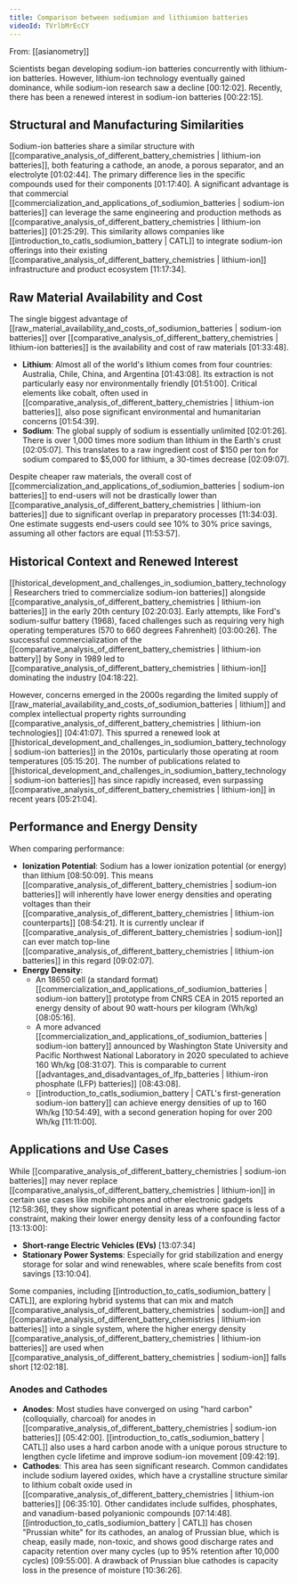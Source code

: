 ```yaml
---
title: Comparison between sodiumion and lithiumion batteries
videoId: TVrlbMrEcCY
---
```


From: [[asianometry]] <br/> 

Scientists began developing sodium-ion batteries concurrently with lithium-ion batteries. However, lithium-ion technology eventually gained dominance, while sodium-ion research saw a decline <a class="yt-timestamp" data-t="00:12:02">[00:12:02]</a>. Recently, there has been a renewed interest in sodium-ion batteries <a class="yt-timestamp" data-t="00:22:15">[00:22:15]</a>.

## Structural and Manufacturing Similarities
Sodium-ion batteries share a similar structure with [[comparative_analysis_of_different_battery_chemistries | lithium-ion batteries]], both featuring a cathode, an anode, a porous separator, and an electrolyte <a class="yt-timestamp" data-t="01:02:44">[01:02:44]</a>. The primary difference lies in the specific compounds used for their components <a class="yt-timestamp" data-t="01:17:40">[01:17:40]</a>. A significant advantage is that commercial [[commercialization_and_applications_of_sodiumion_batteries | sodium-ion batteries]] can leverage the same engineering and production methods as [[comparative_analysis_of_different_battery_chemistries | lithium-ion batteries]] <a class="yt-timestamp" data-t="01:25:29">[01:25:29]</a>. This similarity allows companies like [[introduction_to_catls_sodiumion_battery | CATL]] to integrate sodium-ion offerings into their existing [[comparative_analysis_of_different_battery_chemistries | lithium-ion]] infrastructure and product ecosystem <a class="yt-timestamp" data-t="11:17:34">[11:17:34]</a>.

## Raw Material Availability and Cost
The single biggest advantage of [[raw_material_availability_and_costs_of_sodiumion_batteries | sodium-ion batteries]] over [[comparative_analysis_of_different_battery_chemistries | lithium-ion batteries]] is the availability and cost of raw materials <a class="yt-timestamp" data-t="01:33:48">[01:33:48]</a>.
*   **Lithium**: Almost all of the world's lithium comes from four countries: Australia, Chile, China, and Argentina <a class="yt-timestamp" data-t="01:43:08">[01:43:08]</a>. Its extraction is not particularly easy nor environmentally friendly <a class="yt-timestamp" data-t="01:51:00">[01:51:00]</a>. Critical elements like cobalt, often used in [[comparative_analysis_of_different_battery_chemistries | lithium-ion batteries]], also pose significant environmental and humanitarian concerns <a class="yt-timestamp" data-t="01:54:39">[01:54:39]</a>.
*   **Sodium**: The global supply of sodium is essentially unlimited <a class="yt-timestamp" data-t="02:01:26">[02:01:26]</a>. There is over 1,000 times more sodium than lithium in the Earth's crust <a class="yt-timestamp" data-t="02:05:07">[02:05:07]</a>. This translates to a raw ingredient cost of $150 per ton for sodium compared to $5,000 for lithium, a 30-times decrease <a class="yt-timestamp" data-t="02:09:07">[02:09:07]</a>.

Despite cheaper raw materials, the overall cost of [[commercialization_and_applications_of_sodiumion_batteries | sodium-ion batteries]] to end-users will not be drastically lower than [[comparative_analysis_of_different_battery_chemistries | lithium-ion batteries]] due to significant overlap in preparatory processes <a class="yt-timestamp" data-t="11:34:03">[11:34:03]</a>. One estimate suggests end-users could see 10% to 30% price savings, assuming all other factors are equal <a class="yt-timestamp" data-t="11:53:57">[11:53:57]</a>.

## Historical Context and Renewed Interest
[[historical_development_and_challenges_in_sodiumion_battery_technology | Researchers tried to commercialize sodium-ion batteries]] alongside [[comparative_analysis_of_different_battery_chemistries | lithium-ion batteries]] in the early 20th century <a class="yt-timestamp" data-t="02:20:03">[02:20:03]</a>. Early attempts, like Ford's sodium-sulfur battery (1968), faced challenges such as requiring very high operating temperatures (570 to 660 degrees Fahrenheit) <a class="yt-timestamp" data-t="03:00:26">[03:00:26]</a>. The successful commercialization of the [[comparative_analysis_of_different_battery_chemistries | lithium-ion battery]] by Sony in 1989 led to [[comparative_analysis_of_different_battery_chemistries | lithium-ion]] dominating the industry <a class="yt-timestamp" data-t="04:18:22">[04:18:22]</a>.

However, concerns emerged in the 2000s regarding the limited supply of [[raw_material_availability_and_costs_of_sodiumion_batteries | lithium]] and complex intellectual property rights surrounding [[comparative_analysis_of_different_battery_chemistries | lithium-ion technologies]] <a class="yt-timestamp" data-t="04:41:07">[04:41:07]</a>. This spurred a renewed look at [[historical_development_and_challenges_in_sodiumion_battery_technology | sodium-ion batteries]] in the 2010s, particularly those operating at room temperatures <a class="yt-timestamp" data-t="05:15:20">[05:15:20]</a>. The number of publications related to [[historical_development_and_challenges_in_sodiumion_battery_technology | sodium-ion batteries]] has since rapidly increased, even surpassing [[comparative_analysis_of_different_battery_chemistries | lithium-ion]] in recent years <a class="yt-timestamp" data-t="05:21:04">[05:21:04]</a>.

## Performance and Energy Density
When comparing performance:
*   **Ionization Potential**: Sodium has a lower ionization potential (or energy) than lithium <a class="yt-timestamp" data-t="08:50:09">[08:50:09]</a>. This means [[comparative_analysis_of_different_battery_chemistries | sodium-ion batteries]] will inherently have lower energy densities and operating voltages than their [[comparative_analysis_of_different_battery_chemistries | lithium-ion counterparts]] <a class="yt-timestamp" data-t="08:54:21">[08:54:21]</a>. It is currently unclear if [[comparative_analysis_of_different_battery_chemistries | sodium-ion]] can ever match top-line [[comparative_analysis_of_different_battery_chemistries | lithium-ion batteries]] in this regard <a class="yt-timestamp" data-t="09:02:07">[09:02:07]</a>.
*   **Energy Density**:
    *   An 18650 cell (a standard format) [[commercialization_and_applications_of_sodiumion_batteries | sodium-ion battery]] prototype from CNRS CEA in 2015 reported an energy density of about 90 watt-hours per kilogram (Wh/kg) <a class="yt-timestamp" data-t="08:05:16">[08:05:16]</a>.
    *   A more advanced [[commercialization_and_applications_of_sodiumion_batteries | sodium-ion battery]] announced by Washington State University and Pacific Northwest National Laboratory in 2020 speculated to achieve 160 Wh/kg <a class="yt-timestamp" data-t="08:31:07">[08:31:07]</a>. This is comparable to current [[advantages_and_disadvantages_of_lfp_batteries | lithium-iron phosphate (LFP) batteries]] <a class="yt-timestamp" data-t="08:43:08">[08:43:08]</a>.
    *   [[introduction_to_catls_sodiumion_battery | CATL's first-generation sodium-ion battery]] can achieve energy densities of up to 160 Wh/kg <a class="yt-timestamp" data-t="10:54:49">[10:54:49]</a>, with a second generation hoping for over 200 Wh/kg <a class="yt-timestamp" data-t="11:11:00">[11:11:00]</a>.

## Applications and Use Cases
While [[comparative_analysis_of_different_battery_chemistries | sodium-ion batteries]] may never replace [[comparative_analysis_of_different_battery_chemistries | lithium-ion]] in certain use cases like mobile phones and other electronic gadgets <a class="yt-timestamp" data-t="12:58:36">[12:58:36]</a>, they show significant potential in areas where space is less of a constraint, making their lower energy density less of a confounding factor <a class="yt-timestamp" data-t="13:13:00">[13:13:00]</a>:
*   **Short-range Electric Vehicles (EVs)** <a class="yt-timestamp" data-t="13:07:34">[13:07:34]</a>
*   **Stationary Power Systems**: Especially for grid stabilization and energy storage for solar and wind renewables, where scale benefits from cost savings <a class="yt-timestamp" data-t="13:10:04">[13:10:04]</a>.

Some companies, including [[introduction_to_catls_sodiumion_battery | CATL]], are exploring hybrid systems that can mix and match [[comparative_analysis_of_different_battery_chemistries | sodium-ion]] and [[comparative_analysis_of_different_battery_chemistries | lithium-ion batteries]] into a single system, where the higher energy density [[comparative_analysis_of_different_battery_chemistries | lithium-ion batteries]] are used when [[comparative_analysis_of_different_battery_chemistries | sodium-ion]] falls short <a class="yt-timestamp" data-t="12:02:18">[12:02:18]</a>.

### Anodes and Cathodes
*   **Anodes**: Most studies have converged on using "hard carbon" (colloquially, charcoal) for anodes in [[comparative_analysis_of_different_battery_chemistries | sodium-ion batteries]] <a class="yt-timestamp" data-t="05:42:00">[05:42:00]</a>. [[introduction_to_catls_sodiumion_battery | CATL]] also uses a hard carbon anode with a unique porous structure to lengthen cycle lifetime and improve sodium-ion movement <a class="yt-timestamp" data-t="09:42:19">[09:42:19]</a>.
*   **Cathodes**: This area has seen significant research. Common candidates include sodium layered oxides, which have a crystalline structure similar to lithium cobalt oxide used in [[comparative_analysis_of_different_battery_chemistries | lithium-ion batteries]] <a class="yt-timestamp" data-t="06:35:10">[06:35:10]</a>. Other candidates include sulfides, phosphates, and vanadium-based polyanionic compounds <a class="yt-timestamp" data-t="07:14:48">[07:14:48]</a>. [[introduction_to_catls_sodiumion_battery | CATL]] has chosen "Prussian white" for its cathodes, an analog of Prussian blue, which is cheap, easily made, non-toxic, and shows good discharge rates and capacity retention over many cycles (up to 95% retention after 10,000 cycles) <a class="yt-timestamp" data-t="09:55:00">[09:55:00]</a>. A drawback of Prussian blue cathodes is capacity loss in the presence of moisture <a class="yt-timestamp" data-t="10:36:26">[10:36:26]</a>.